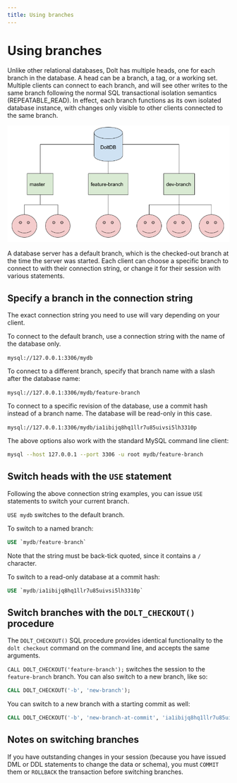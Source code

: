 ```yaml
---
title: Using branches
---
```


# Using branches

Unlike other relational databases, Dolt has multiple heads, one for
each branch in the database. A head can be a branch, a tag, or a
working set. Multiple clients can connect to each branch, and will see
other writes to the same branch following the normal SQL transactional
isolation semantics (REPEATABLE_READ). In effect, each branch
functions as its own isolated database instance, with changes only
visible to other clients connected to the same branch.

![A Dolt database server with multiple heads](../../../.gitbook/assets/dolt-server-branches.png)

A database server has a default branch, which is the checked-out
branch at the time the server was started. Each client can choose a
specific branch to connect to with their connection string, or change it
for their session with various statements.

## Specify a branch in the connection string

The exact connection string you need to use will vary depending on
your client.

To connect to the default branch, use a connection string with the name
of the database only.

`mysql://127.0.0.1:3306/mydb`

To connect to a different branch, specify that branch name with a
slash after the database name:

`mysql://127.0.0.1:3306/mydb/feature-branch`

To connect to a specific revision of the database, use a commit hash
instead of a branch name. The database will be read-only in this case.

`mysql://127.0.0.1:3306/mydb/ia1ibijq8hq1llr7u85uivsi5lh3310p`

The above options also work with the standard MySQL command line
client:

```sh
mysql --host 127.0.0.1 --port 3306 -u root mydb/feature-branch
```

## Switch heads with the `USE` statement

Following the above connection string examples, you can issue `USE`
statements to switch your current branch.

`USE mydb` switches to the default branch.

To switch to a named branch:

```sql
USE `mydb/feature-branch`
```

Note that the string must be back-tick quoted, since it contains a `/`
character.

To switch to a read-only database at a commit hash:

```sql
USE `mydb/ia1ibijq8hq1llr7u85uivsi5lh3310p`
```

## Switch branches with the `DOLT_CHECKOUT()` procedure

The `DOLT_CHECKOUT()` SQL procedure provides identical functionality to
the `dolt checkout` command on the command line, and accepts the same
arguments.

`CALL DOLT_CHECKOUT('feature-branch');` switches the session to the
`feature-branch` branch. You can also switch to a new branch, like so:

```sql
CALL DOLT_CHECKOUT('-b', 'new-branch');
```

You can switch to a new branch with a starting commit as well:

```sql
CALL DOLT_CHECKOUT('-b', 'new-branch-at-commit', 'ia1ibijq8hq1llr7u85uivsi5lh3310p')
```

## Notes on switching branches

If you have outstanding changes in your session (because you have
issued DML or DDL statements to change the data or schema), you must
`COMMIT` them or `ROLLBACK` the transaction before switching branches.
